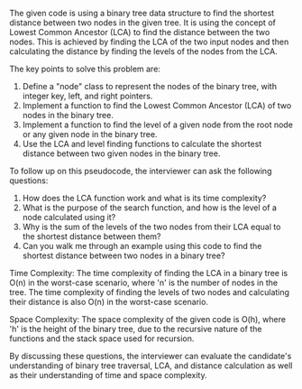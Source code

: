 The given code is using a binary tree data structure to find the shortest distance between two nodes in the given tree. It is using the concept of Lowest Common Ancestor (LCA) to find the distance between the two nodes. This is achieved by finding the LCA of the two input nodes and then calculating the distance by finding the levels of the nodes from the LCA.

The key points to solve this problem are:
1. Define a "node" class to represent the nodes of the binary tree, with integer key, left, and right pointers.
2. Implement a function to find the Lowest Common Ancestor (LCA) of two nodes in the binary tree.
3. Implement a function to find the level of a given node from the root node or any given node in the binary tree.
4. Use the LCA and level finding functions to calculate the shortest distance between two given nodes in the binary tree.

To follow up on this pseudocode, the interviewer can ask the following questions:
1. How does the LCA function work and what is its time complexity?
2. What is the purpose of the search function, and how is the level of a node calculated using it?
3. Why is the sum of the levels of the two nodes from their LCA equal to the shortest distance between them?
4. Can you walk me through an example using this code to find the shortest distance between two nodes in a binary tree?

Time Complexity: 
The time complexity of finding the LCA in a binary tree is O(n) in the worst-case scenario, where 'n' is the number of nodes in the tree. The time complexity of finding the levels of two nodes and calculating their distance is also O(n) in the worst-case scenario.

Space Complexity:
The space complexity of the given code is O(h), where 'h' is the height of the binary tree, due to the recursive nature of the functions and the stack space used for recursion.

By discussing these questions, the interviewer can evaluate the candidate's understanding of binary tree traversal, LCA, and distance calculation as well as their understanding of time and space complexity.